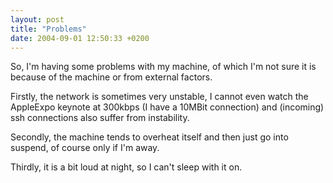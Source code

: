 ```yaml
---
layout: post
title: "Problems"
date: 2004-09-01 12:50:33 +0200
---
```


So, I'm having some problems with my machine, of which I'm not sure it is
because of the machine or from external factors.

Firstly, the network is sometimes very unstable, I cannot even watch the
AppleExpo keynote at 300kbps (I have a 10MBit connection) and (incoming) ssh
connections also suffer from instability.

Secondly, the machine tends to overheat itself and then just go into suspend,
of course only if I'm away.

Thirdly, it is a bit loud at night, so I can't sleep with it on.
